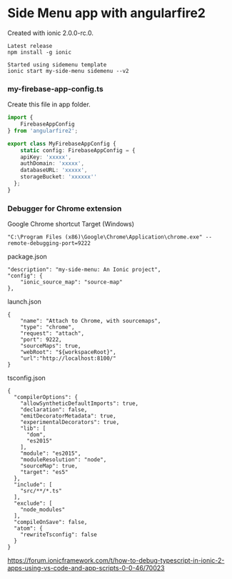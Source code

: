 # Side Menu app with angularfire2

Created with ionic 2.0.0-rc.0.
```
Latest release
npm install -g ionic

Started using sidemenu template
ionic start my-side-menu sidemenu --v2
```

### my-firebase-app-config.ts
Create this file in app folder.
``` typescript
import {
    FirebaseAppConfig
} from 'angularfire2';

export class MyFirebaseAppConfig {
    static config: FirebaseAppConfig = {
    apiKey: 'xxxxx',
    authDomain: 'xxxxx',
    databaseURL: 'xxxxx',
    storageBucket: 'xxxxxx''
  };
}
```
### Debugger for Chrome extension
Google Chrome shortcut Target (Windows)
```
"C:\Program Files (x86)\Google\Chrome\Application\chrome.exe" --remote-debugging-port=9222
```
package.json
```
"description": "my-side-menu: An Ionic project",
"config": {
    "ionic_source_map": "source-map"
},
```
launch.json
```
{
    "name": "Attach to Chrome, with sourcemaps",
    "type": "chrome",
    "request": "attach",
    "port": 9222,
    "sourceMaps": true,
    "webRoot": "${workspaceRoot}",
    "url":"http://localhost:8100/"          
}
```
tsconfig.json
```
{
  "compilerOptions": {
    "allowSyntheticDefaultImports": true,
    "declaration": false,
    "emitDecoratorMetadata": true,
    "experimentalDecorators": true,
    "lib": [
      "dom",
      "es2015"
    ],
    "module": "es2015",
    "moduleResolution": "node",
    "sourceMap": true,    
    "target": "es5"      
  },
  "include": [
    "src/**/*.ts"
  ],  
  "exclude": [
    "node_modules"
  ],
  "compileOnSave": false,
  "atom": {
    "rewriteTsconfig": false
  }
}
```
https://forum.ionicframework.com/t/how-to-debug-typescript-in-ionic-2-apps-using-vs-code-and-app-scripts-0-0-46/70023